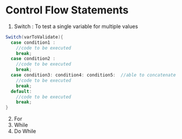 # Control Flow Statements

1. Switch : To test a single variable for multiple values
```java
Switch(varToValidate){
  case condition1 :
    //code to be executed
    break;
  case condition2 :
    //code to be executed
    break;
  case condition3: condition4: condition5:  //able to concatenate
    //code to be executed
    break;
  default:
    //code to be executed
    break;
}
```

2. For
3. While
4. Do While
